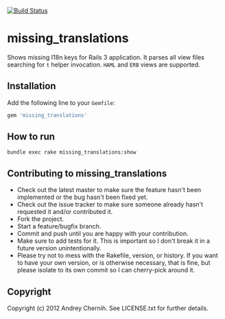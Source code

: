 [![Build Status](https://travis-ci.org/andreychernih/missing_translations.png?branch=master)](https://travis-ci.org/andreychernih/missing_translations)
# missing_translations

Shows missing I18n keys for Rails 3 application. It parses all view files searching for ```t``` helper invocation. ```HAML``` and ```ERB``` views are supported.

## Installation

Add the following line to your ```Gemfile```:

```ruby
gem 'missing_translations'
```

## How to run

```
bundle exec rake missing_translations:show
```

## Contributing to missing_translations
 
* Check out the latest master to make sure the feature hasn't been implemented or the bug hasn't been fixed yet.
* Check out the issue tracker to make sure someone already hasn't requested it and/or contributed it.
* Fork the project.
* Start a feature/bugfix branch.
* Commit and push until you are happy with your contribution.
* Make sure to add tests for it. This is important so I don't break it in a future version unintentionally.
* Please try not to mess with the Rakefile, version, or history. If you want to have your own version, or is otherwise necessary, that is fine, but please isolate to its own commit so I can cherry-pick around it.

## Copyright

Copyright (c) 2012 Andrey Chernih. See LICENSE.txt for
further details.

